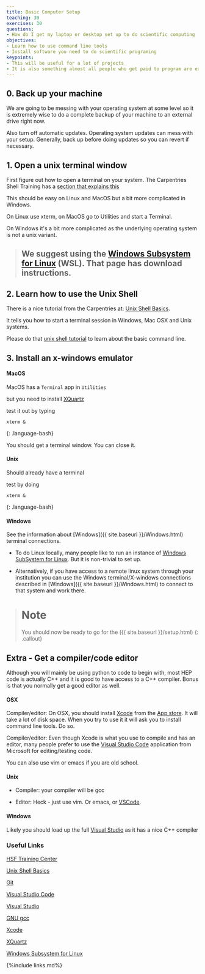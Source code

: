 ```yaml
---
title: Basic Computer Setup  
teaching: 30
exercises: 30
questions:
- How do I get my laptop or desktop set up to do scientific computing
objectives:
- Learn how to use command line tools
- Install software you need to do scientific programing
keypoints:
- This will be useful for a lot of projects
- It is also something almost all people who get paid to program are expected to know well
---
```


## 0. Back up your machine

We are going to be messing with your operating system at some level so it is extremely wise to do a complete backup of your machine to an external drive right now.

Also turn off automatic updates.  Operating system updates can mess with your setup.  Generally, back up before doing updates so you can revert if necessary.

## 1. Open a unix terminal window

First figure out how to open a terminal on your system.  The Carpentries Shell Training has a [section that explains this][New Shell]

This should be easy on Linux and MacOS but a bit more complicated in Windows.


On Linux use xterm, on MacOS go to Utilities and start a Terminal.

On Windows it's a bit more complicated as the underlying operating system is not a unix variant.  

> ## We suggest using the [Windows Subsystem for Linux](https://learn.microsoft.com/en-us/windows/wsl/about) (WSL). That page has download instructions.



## 2. Learn how to use the Unix Shell

<!-- First figure out [how to open a terminal on your system][New Shell]
-->

There is a nice tutorial from the Carpentries at: [Unix Shell Basics][Unix Shell Basics].

It tells you how to start a terminal session in Windows, Mac OSX and Unix systems.

Please do that [unix shell tutorial][Unix Shell Basics] to learn about the basic command line.


## 3. Install an x-windows emulator

#### MacOS

MacOS  has a `Terminal` app in `Utilities`

but you need to install [XQuartz][XQuartz]

test it out by typing

~~~
xterm &
~~~
{: .language-bash}

You should get a terminal window. You can close it.


#### Unix

Should already have a terminal

test by doing

~~~
xterm &
~~~
{: .language-bash}

#### Windows

See the information about [Windows]({{ site.baseurl }}/Windows.html) terminal connections. 

- To do Linux locally, many people like to run an instance of [Windows SubSystem for Linux](https://learn.microsoft.com/en-us/windows/wsl/about).  But it is non-trivial to set up. 

- Alternatively, if you have access to a remote linux system through your institution you can use the Windows terminal/X-windows connections described in [Windows]({{ site.baseurl }}/Windows.html) to connect to that system and work there. 

> # Note
> You should now be ready to go for the ({{ site.baseurl }}/setup.html) 
{: .callout}

## Extra - Get a compiler/code editor

Although you will mainly be using python to code to begin with, most HEP code is actually C++ and it is good to have access to a C++ compiler.  Bonus is that you normally get a good editor as well.

#### OSX
Compiler/editor: On OSX, you should install [Xcode][Xcode] from the [App store](https://www.apple.com/app-store/).  It will take a lot of disk space. When you try to use it it will ask you to install command line tools.  Do so.

Compiler/editor: Even though Xcode is what you use to compile and has an editor, many people prefer to use the [Visual Studio Code](https://code.visualstudio.com) application from Microsoft for editing/testing code.

You can also use vim or emacs if you are old school.

#### Unix
- Compiler: your compiler will be gcc

- Editor: Heck - just use vim. Or emacs, or [VSCode][Visual Studio Code].

#### Windows
Likely you should load up the full [Visual Studio][Visual Studio] as it has a nice C++ compiler


### Useful Links

[HSF Training Center][HSF Training Center]

[Unix Shell Basics][Unix Shell Basics]

[Git][Git]

[Visual Studio Code][Visual Studio Code]

[Visual Studio][Visual Studio]

[GNU gcc][GNU gcc]

[Xcode][Xcode]

[XQuartz][XQuartz]

[Windows Subsystem for Linux][Windows Subsystem for Linux]

{%include links.md%}

[New Shell]: https://swcarpentry.github.io/shell-novice/#open-a-new-shell
[HSF Training Center]: https://hsf-training.org/training-center/
[Windows Subsystem for Linux]: https://learn.microsoft.com/en-us/windows/wsl/about
[Unix Shell Basics]: https://swcarpentry.github.io/shell-novice/
[Git]: https://swcarpentry.github.io/git-novice
[Visual Studio Code]: https://code.visualstudio.com
[Visual Studio]:https://visualstudio.microsoft.com/vs/
[GNU gcc]: https://gcc.gnu.org
[App Store]: https://www.apple.com/app-store/
[Xcode]: https://developer.apple.com/xcode/
[XQuartz]: https://www.xquartz.org
